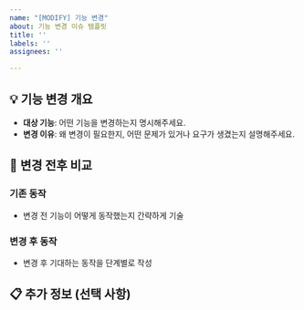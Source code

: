```yaml
---
name: "[MODIFY] 기능 변경"
about: 기능 변경 이슈 템플릿
title: ''
labels: ''
assignees: ''

---
```


## 💡 기능 변경 개요

- **대상 기능**: 어떤 기능을 변경하는지 명시해주세요.
- **변경 이유**: 왜 변경이 필요한지, 어떤 문제가 있거나 요구가 생겼는지 설명해주세요.

## 🔄 변경 전후 비교

### 기존 동작

- 변경 전 기능이 어떻게 동작했는지 간략하게 기술

### 변경 후 동작

- 변경 후 기대하는 동작을 단계별로 작성

## 📋 추가 정보 (선택 사항)
